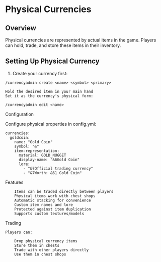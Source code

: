 # Physical Currencies

## Overview
Physical currencies are represented by actual items in the game. Players can hold, trade, and store these items in their inventory.

## Setting Up Physical Currency
1. Create your currency first:
```
/currencyadmin create <name> <symbol> <primary>
```



    Hold the desired item in your main hand
    Set it as the currency's physical form:

```
/currencyadmin edit <name>
```

Configuration

Configure physical properties in config.yml:

```
currencies:
  goldcoin:
    name: "Gold Coin"
    symbol: "◎"
    item-representation:
      material: GOLD_NUGGET
      display-name: "&6Gold Coin"
      lore:
        - "&7Official trading currency"
        - "&7Worth: &61 Gold Coin"
```

Features

```
    Items can be traded directly between players
    Physical items work with chest shops
    Automatic stacking for convenience
    Custom item names and lore
    Protected against item duplication
    Supports custom textures/models
```

Trading

```
Players can:

    Drop physical currency items
    Store them in chests
    Trade with other players directly
    Use them in chest shops
```
